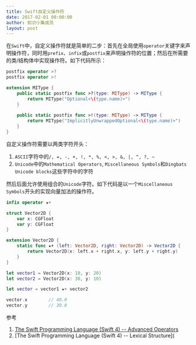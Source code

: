 ```yaml
---
title: Swift自定义操作符
date: 2017-02-01 00:00:00
author: 知识小集成员
layout: post
---
```


在`Swift`中，自定义操作符就是简单的二步：首先在全局使用`operator`关键字来声明操作符，同时用`prefix`、`infix`或`postfix`来声明操作符的位置；然后在所需要的类/结构体中实现操作符。如下代码所示：

```swift
postfix operator >?
postfix operator >!

extension MIType {
    public static postfix func >?(type: MIType) -> MIType {
        return MIType("Optional<\(type.name)>")
    }
    
    public static postfix func >!(type: MIType) -> MIType {
        return MIType("ImplicitlyUnwrappedOptional<\(type.name)>")
    }
}
```

自定义操作符需要以两类字符开头：

1. `ASCII`字符中的`/, =, -, +, !, *, %, <, >, &, |, ^, ?, ~`
2. `Unicode`中的`Mathematical Operators`, `Miscellaneous Symbols`和`Dingbats Unicode blocks`这些字符中的字符

然后后面允许使用组合的`Unicode`字符。如下代码是以一个`Miscellaneous Symbols`开头的实现向量加法的操作符。

```swift
infix operator ★+

struct Vector2D {
    var x: CGFloat
    var y: CGFloat
}

extension Vector2D {
    static func ★+ (left: Vector2D, right: Vector2D) -> Vector2D {
        return Vector2D(x: left.x + right.x, y: left.y + right.y)
    }
}

let vector1 = Vector2D(x: 10, y: 20)
let vector2 = Vector2D(x: 30, y: 10)

let vector = vector1 ★+ vector2

vector.x		// 40.0
vector.y		// 30.0
```

参考

1. [The Swift Programming Language (Swift 4) -- Advanced Operators](https://developer.apple.com/library/content/documentation/Swift/Conceptual/Swift_Programming_Language/AdvancedOperators.html#//apple_ref/doc/uid/TP40014097-CH27-ID28)
2. [The Swift Programming Language (Swift 4) -- Lexical Structure](
